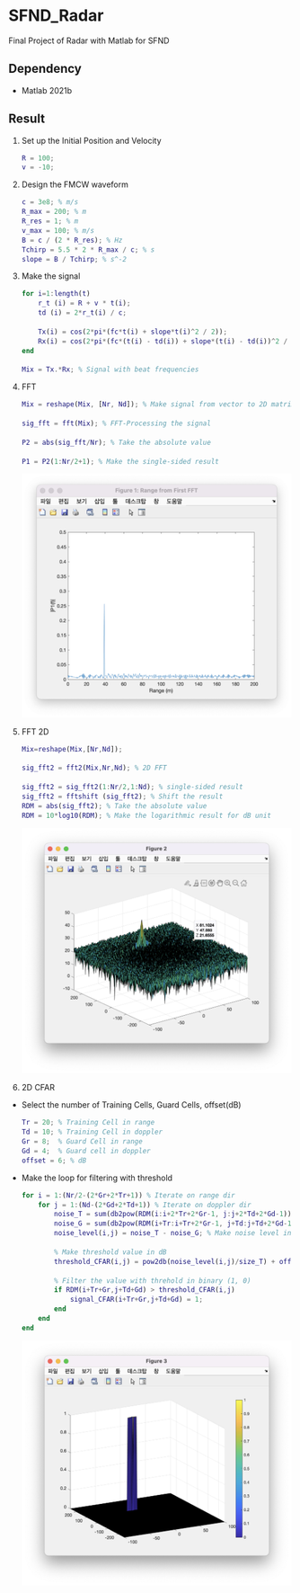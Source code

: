 # SFND_Radar

Final Project of Radar with Matlab for SFND

## Dependency

-   Matlab 2021b

## Result

1. Set up the Initial Position and Velocity

    ```matlab
    R = 100;
    v = -10;
    ```

2. Design the FMCW waveform

    ```matlab
    c = 3e8; % m/s
    R_max = 200; % m
    R_res = 1; % m
    v_max = 100; % m/s
    B = c / (2 * R_res); % Hz
    Tchirp = 5.5 * 2 * R_max / c; % s
    slope = B / Tchirp; % s^-2
    ```

3. Make the signal

    ```matlab
    for i=1:length(t)
        r_t (i) = R + v * t(i);
        td (i) = 2*r_t(i) / c;

        Tx(i) = cos(2*pi*(fc*t(i) + slope*t(i)^2 / 2));
        Rx(i) = cos(2*pi*(fc*(t(i) - td(i)) + slope*(t(i) - td(i))^2 / 2));
    end

    Mix = Tx.*Rx; % Signal with beat frequencies
    ```

4. FFT

    ```matlab
    Mix = reshape(Mix, [Nr, Nd]); % Make signal from vector to 2D matrix

    sig_fft = fft(Mix); % FFT-Processing the signal

    P2 = abs(sig_fft/Nr); % Take the absolute value

    P1 = P2(1:Nr/2+1); % Make the single-sided result
    ```

    <img src="img/fft.png">

5. FFT 2D

    ```matlab
    Mix=reshape(Mix,[Nr,Nd]);

    sig_fft2 = fft2(Mix,Nr,Nd); % 2D FFT

    sig_fft2 = sig_fft2(1:Nr/2,1:Nd); % single-sided result
    sig_fft2 = fftshift (sig_fft2); % Shift the result
    RDM = abs(sig_fft2); % Take the absolute value
    RDM = 10*log10(RDM); % Make the logarithmic result for dB unit
    ```

    <img src="img/fft2d.png">

6. 2D CFAR

-   Select the number of Training Cells, Guard Cells, offset(dB)

    ```matlab
    Tr = 20; % Training Cell in range
    Td = 10; % Training Cell in doppler
    Gr = 8;  % Guard Cell in range
    Gd = 4;  % Guard cell in doppler
    offset = 6; % dB
    ```

-   Make the loop for filtering with threshold

    ```matlab
    for i = 1:(Nr/2-(2*Gr+2*Tr+1)) % Iterate on range dir
        for j = 1:(Nd-(2*Gd+2*Td+1)) % Iterate on doppler dir
            noise_T = sum(db2pow(RDM(i:i+2*Tr+2*Gr-1, j:j+2*Td+2*Gd-1)), 'all');
            noise_G = sum(db2pow(RDM(i+Tr:i+Tr+2*Gr-1, j+Td:j+Td+2*Gd-1)), 'all');
            noise_level(i,j) = noise_T - noise_G; % Make noise level in power

            % Make threshold value in dB
            threshold_CFAR(i,j) = pow2db(noise_level(i,j)/size_T) + offset;

            % Filter the value with threhold in binary (1, 0)
            if RDM(i+Tr+Gr,j+Td+Gd) > threshold_CFAR(i,j)
                signal_CFAR(i+Tr+Gr,j+Td+Gd) = 1;
            end
        end
    end
    ```

    <img src="img/2D_CFAR.png">
